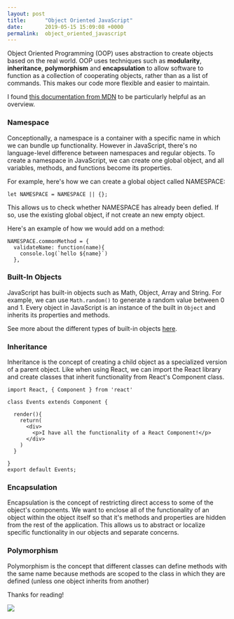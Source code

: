 ```yaml
---
layout: post
title:      "Object Oriented JavaScript"
date:       2019-05-15 15:09:08 +0000
permalink:  object_oriented_javascript
---
```



Object Oriented Programming (OOP) uses abstraction to create objects based on the real world. OOP uses techniques such as **modularity**, **inheritance**, **polymorphism** and **encapsulation** to allow software to function as a collection of cooperating objects, rather than as a list of commands. This makes our code more flexible and easier to maintain.

I found [this documentation  from MDN](https://developer.mozilla.org/ms/docs/Web/JavaScript/Introduction_to_Object-Oriented_JavaScript) to be particularly helpful as an overview. 

### Namespace
Conceptionally, a namespace is a container with a specific name in which we can bundle up functionality. However in JavaScript, there's no language-level difference between namespaces and regular objects. To create a namespace in JavaScript, we can create one global object, and all variables, methods, and functions become its properties. 

For example, here's how we can create a global object called NAMESPACE:
```
let NAMESPACE = NAMESPACE || {};
```
This allows us to check whether NAMESPACE has already been defied. If so, use the existing global object, if not create an new empty object.

Here's an example of how we would add on a method:
```
NAMESPACE.commonMethod = {
  validateName: function(name){
    console.log(`hello ${name}`)
  },
```

### Built-In Objects
JavaScript has built-in objects such as Math, Object, Array and String. For example, we can use `Math.random()` to generate a random value between 0 and 1. Every object in JavaScript is an instance of the built in `Object` and inherits its properties and methods.

See more about the different types of built-in objects [here](https://developer.mozilla.org/en-US/docs/Web/JavaScript/Reference/Global_Objects).

### Inheritance
Inheritance is the concept of creating a child object as a specialized version of a parent object. Like when using React, we can import the React library and create classes that inherit functionality from React's Component class.

```
import React, { Component } from 'react'

class Events extends Component {

  render(){
    return(
      <div>
        <p>I have all the functionality of a React Component!</p>
      </div>
    )
  }

}
export default Events;
```
 ### Encapsulation
 Encapsulation is the concept of restricting direct access to some of the object's components. We want to enclose all of the functionality of an object within the object itself so that it's methods and properties are hidden from the rest of the application. This allows us to abstract or localize specific functionality in our objects and separate concerns.
 
 ### Polymorphism
Polymorphism is the concept that different classes can define methods with the same name because methods are scoped to the class in which they are defined (unless one object inherits from another)



Thanks for reading! 

![](https://media.giphy.com/media/XreQmk7ETCak0/giphy.gif)








